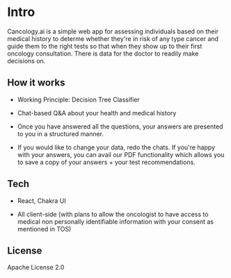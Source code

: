 

# Intro

Cancology.ai is a simple web app for assessing individuals based on their medical history to determe whether they're in risk of any type cancer and guide them to the right tests so that when they show up to their first oncology consultation. There is data for the doctor to readily make decisions on.


## How it works

- Working Principle: Decision Tree Classifier

- Chat-based Q&A about your health and medical history

- Once you have answered all the questions, your answers are presented to you in a structured manner.

- If you would like to change your data, redo the chats. If you're happy with your answers, you can avail our PDF functionality which allows you to save a copy of your answers + your test recommendations.

## Tech

- React, Chakra UI

- All client-side (with plans to allow the oncologist to have access to medical non personally identifiable information with your consent as mentioned in TOS)

## License

Apache License 2.0

